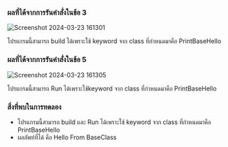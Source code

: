### ผลที่ได้จากการรันคำสั่งในข้อ 3

![Screenshot 2024-03-23 161301](https://github.com/KanyakornPuengmon/03376836-OOP-2566-Lab-08/assets/144195697/cfc554fc-fc77-42b9-a36b-1a9aa5753ddf)

โปรแกรมนี้สามารถ build ได้เพราะใช้ keyword จาก class ที่กำหนดมาคือ PrintBaseHello

### ผลที่ได้จากการรันคำสั่งในข้อ 5

![Screenshot 2024-03-23 161305](https://github.com/KanyakornPuengmon/03376836-OOP-2566-Lab-08/assets/144195697/471ce4b7-1c36-4cab-910c-7f00fbaf117f)

โปรแกรมนี้สามารถ Run ได้เพราะใช้keyword จาก class ที่กำหนดมาคือ PrintBaseHello

### สิ่งที่พบในการทดลอง
- โปรแกรมนี้สามารถ build และ Run ได้เพราะใช้ keyword จาก class ที่กำหนดมาคือ PrintBaseHello
- ผลลัพท์ที่ได้ คือ Hello From BaseClass

